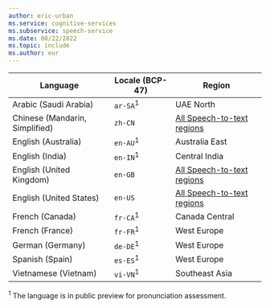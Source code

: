 ```yaml
---
author: eric-urban
ms.service: cognitive-services
ms.subservice: speech-service
ms.date: 08/22/2022
ms.topic: include
ms.author: eur
---
```


| Language | Locale (BCP-47) | Region |
|--|--|--|
|Arabic (Saudi Arabia)|`ar-SA`<sup>1</sup> | UAE North  |
|Chinese (Mandarin, Simplified)|`zh-CN`|  [All Speech-to-text regions](../../regions.md#speech-service) |
|English (Australia)|`en-AU`<sup>1</sup> | Australia East  |
|English (India)|`en-IN`<sup>1</sup> | Central India    |
|English (United Kingdom)|`en-GB`| [All Speech-to-text regions](../../regions.md#speech-service)  |
|English (United States)|`en-US`|  [All Speech-to-text regions](../../regions.md#speech-service)  |
|French (Canada)|`fr-CA`<sup>1</sup> | Canada Central  |
|French (France)|`fr-FR`<sup>1</sup> |  West Europe  |
|German (Germany)|`de-DE`<sup>1</sup>| West Europe   |
|Spanish (Spain)|`es-ES`<sup>1</sup> | West Europe    |
|Vietnamese (Vietnam)|`vi-VN`<sup>1</sup> | Southeast Asia  |

<sup>1</sup> The language is in public preview for pronunciation assessment.
